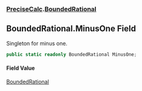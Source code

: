 ### [PreciseCalc](PreciseCalc.md 'PreciseCalc').[BoundedRational](PreciseCalc.BoundedRational.md 'PreciseCalc.BoundedRational')

## BoundedRational.MinusOne Field

Singleton for minus one.

```csharp
public static readonly BoundedRational MinusOne;
```

#### Field Value
[BoundedRational](PreciseCalc.BoundedRational.md 'PreciseCalc.BoundedRational')